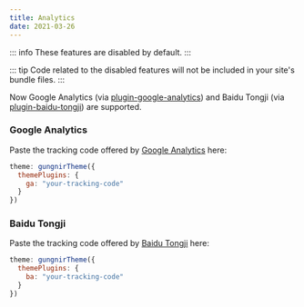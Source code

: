 ```yaml
---
title: Analytics
date: 2021-03-26
---
```


::: info
These features are disabled by default.
:::

::: tip
Code related to the disabled features will not be included in your site's bundle files.
:::

Now Google Analytics (via [plugin-google-analytics](https://v2.vuepress.vuejs.org/reference/plugin/google-analytics.html)) and Baidu Tongji (via [plugin-baidu-tongji](/docs/plugins/baidu-tongji.html)) are supported.


### Google Analytics

Paste the tracking code offered by [Google Analytics](https://www.google.com/analytics/) here:

```js
theme: gungnirTheme({
  themePlugins: {
    ga: "your-tracking-code"
  }
})
```


### Baidu Tongji

Paste the tracking code offered by [Baidu Tongji](https://tongji.baidu.com/web/welcome/login) here:

```js
theme: gungnirTheme({
  themePlugins: {
    ba: "your-tracking-code"
  }
})
```
